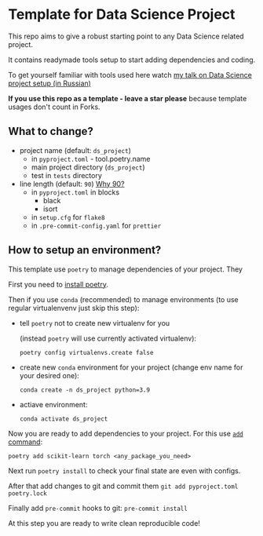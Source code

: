 # Template for Data Science Project

This repo aims to give a robust starting point to any Data Science related project.

It contains readymade tools setup to start adding dependencies and coding.

To get yourself familiar with tools used here watch [my talk on Data Science project setup (in Russian)](https://youtu.be/jLIAiDMyseQ)

**If you use this repo as a template - leave a star please** because template usages don't count in Forks.

## What to change?

* project name (default: `ds_project`)
    * in `pyproject.toml` - tool.poetry.name
    * main project directory (`ds_project`)
    * test in `tests` directory
* line length (default: `90`) [Why 90?](https://youtu.be/esZLCuWs_2Y?t=1287)
    * in `pyproject.toml` in blocks
        * black
        * isort
    * in `setup.cfg` for `flake8`
    * in `.pre-commit-config.yaml` for `prettier`

## How to setup an environment?

This template use `poetry` to manage dependencies of your project. They 

First you need to [install poetry](https://python-poetry.org/docs/#installation).

Then if you use `conda` (recommended) to manage environments (to use regular virtualenvenv just skip this step):

* tell `poetry` not to create new virtualenv for you

    (instead `poetry` will use currently activated virtualenv):

    `poetry config virtualenvs.create false`

* create new `conda` environment for your project (change env name for your desired one):

    `conda create -n ds_project python=3.9`

* actiave environment:

    `conda activate ds_project`

Now you are ready to add dependencies to your project. For this use [`add` command](https://python-poetry.org/docs/cli/#add):

`poetry add scikit-learn torch <any_package_you_need>`

Next run `poetry install` to check your final state are even with configs.

After that add changes to git and commit them `git add pyproject.toml poetry.lock`

Finally add `pre-commit` hooks to git: `pre-commit install`

At this step you are ready to write clean reproducible code!
